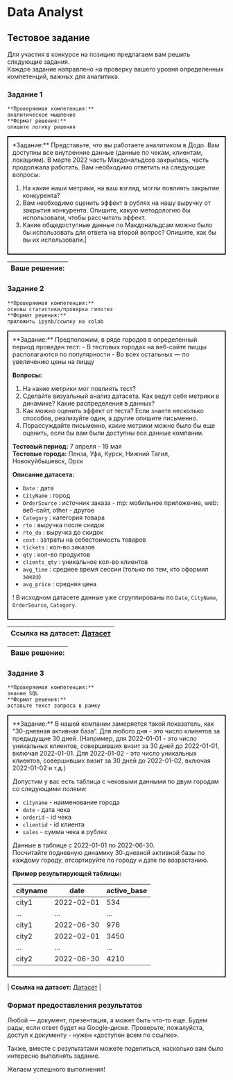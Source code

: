 # Data Analyst  
## Тестовое задание  

Для участия в конкурсе на позицию предлагаем вам решить следующие задания.  
Каждое задание направлено на проверку вашего уровня определенных компетенций, важных для аналитика.

### Задание 1  
```
**Проверяемая компетенция:**  
аналитическое мышление  
**Формат решения:**  
опишите логику решения  
```
<div style="border: 2px solid black; padding: 10px;">
*Задание:**                                                                           
Представьте, что вы работаете аналитиком в Додо. Вам доступны все внутренние данные   (данные по чекам, клиентам, локациям). В марте 2022 часть Макдональдсов закрылась, часть продолжала работать. Вам необходимо ответить на следующие вопросы:

1. На какие наши метрики, на ваш взгляд, могли повлиять закрытие конкурента?
2. Вам необходимо оценить эффект в рублях на нашу выручку от закрытия конкурента. Опишите, какую методологию бы использовали, чтобы рассчитать эффект.
3. Какие общедоступные данные по Макдональдсам можно было бы использовать для ответа на второй вопрос? Опишите, как бы вы их использовали.|
</div>

|**Ваше решение:**                                          |
|-----------------------------------------------------------|

### Задание 2  
```
**Проверяемая компетенция:**  
основы статистики/проверка гипотез  
**Формат решения:**  
приложить ipynb/ссылку на colab  
```
<div style="border: 2px solid black; padding: 10px;">
**Задание:**  
Предположим, в ряде городов в определенный период проведен тест:
- В тестовых городах на веб-сайте пиццы располагаются по популярности
- Во всех остальных — по увеличению цены на пиццу  

**Вопросы:**

1. На какие метрики мог повлиять тест?
2. Сделайте визуальный анализ датасета. Как ведут себя метрики в динамике? Какие распределения в данных?
3. Как можно оценить эффект от теста? Если знаете несколько способов, реализуйте один, а другие опишите письменно.
4. Порассуждайте письменно, какие метрики можно было бы еще оценить, если бы вам были доступны все данные компании.

**Тестовый период:** 7 апреля - 19 мая  
**Тестовые города:** Пенза, Уфа, Курск, Нижний Тагил, Новокуйбышевск, Орск  

**Описание датасета:**
- `Date` : дата
- `CityName` : город
- `OrderSource` : источник заказа - mp: мобильное приложение, web: веб-сайт, other - другое
- `Category` : категория товара
- `rto` : выручка после скидок
- `rto_do` : выручка до скидок
- `cost` : затраты на себестоимость товаров
- `tickets` : кол-во заказов
- `qty` : кол-во продуктов
- `clients_qty` : уникальное кол-во клиентов
- `avg_time` : среднее время сессии (только по тем, кто оформил заказ)
- `avg_price` : средняя цена

 ! В исходном датасете данные уже сгруппированы по `Date`, `CityName`, `OrderSource`, `Category`. 
 </div>

|**Ссылка на датасет:** [Датасет](оценка_категорий_4.csv)|
|--------------------------------------------------------|

| **Ваше решение:**  |
|--------------------|


### Задание 3  
```
**Проверяемая компетенция:**  
знание SQL  
**Формат решения:**  
вставьте текст запроса в рамку  
```
<div style="border: 2px solid black; padding: 10px;">
**Задание:**  
В нашей компании замеряется такой показатель, как “30-дневная активная база”. Для любого дня - это число клиентов за предыдущие 30 дней. (Например, для 2022-01-01 - это число уникальных клиентов, совершивших визит за 30 дней до 2022-01-01, включая 2022-01-01. Для 2022-01-02 - это число уникальных клиентов, совершивших визит за 30 дней до 2022-01-02, включая 2022-01-02 и т.д.)

Допустим у вас есть таблица с чековыми данными по двум городам со следующими полями:  
- `cityname` - наименование города  
- `date` - дата чека  
- `orderid` - id чека  
- `clientid` - id клиента  
- `sales` - сумма чека в рублях  

Данные в таблице с 2022-01-01 по 2022-06-30.  
Посчитайте подневную динамику 30-дневной активной базы по каждому городу, отсортируйте по городу и дате по возрастанию.

**Пример результирующей таблицы:**

| cityname | date       | active_base |
| -------- | ---------- | ----------- |
| city1    | 2022-02-01 | 534         |
| ...      | ...        | ...         |
| city1    | 2022-06-30 | 976         |
| city2    | 2022-02-01 | 3450        |
| ...      | ...        | ...         |
| city2    | 2022-06-30 | 4210        |

</div>

| **Ссылка на датасет:** [Датасет](DA_sql_sample%20-%20sql_task.csv) |

### Формат предоставления результатов  
Любой — документ, презентация, а может быть что-то еще. Будем рады, если ответ будет на Google-диске. Проверьте, пожалуйста, доступ к документу - нужен «доступен всем по ссылке».  

Также, вместе с результатами можете поделиться, насколько вам было интересно выполнять задание.  

Желаем успешного выполнения!
